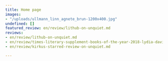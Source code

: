 ```yaml
---
title: Home page
images:
- "/uploads/ullmann_linn_agnete_brun-1200x400.jpg"
undefined: []
featured_review: en/review/lithub-on-unquiet.md
reviews:
- en/review/lithub-on-unquiet.md
- en/review/times-literary-supplement-books-of-the-year-2018-lydia-davis-on-unquiet.md
- en/review/kirkus-starred-review-on-unquiet.md

---
```

